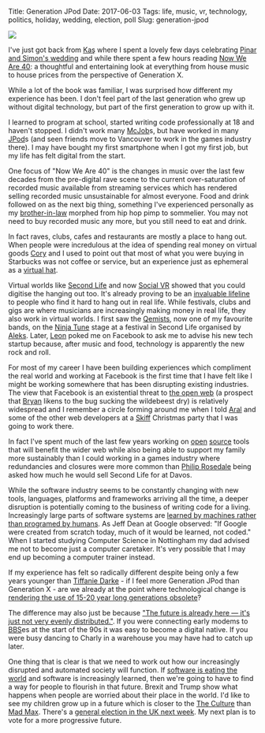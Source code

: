 Title: Generation JPod
Date: 2017-06-03
Tags: life, music, vr, technology, politics, holiday, wedding, election, poll
Slug: generation-jpod

<a href="https://en.wikipedia.org/wiki/File:JPod.jpg"><img src="https://upload.wikimedia.org/wikipedia/en/f/fa/JPod.jpg"></a>

I've just got back from [Kaş](https://en.wikipedia.org/wiki/Ka%C5%9F)
where I spent a lovely few days celebrating [Pinar and Simon's
wedding](https://www.flickr.com/photos/jimpurbrick/albums/72157681607365593)
and while there spent a few hours reading [Now We Are
40](https://www.harpercollins.ca/9780008185329/now-we-are-40): a
thoughtful and entertaining look at everything from house music to
house prices from the perspective of Generation X.

While a lot of the book was familiar, I was surprised how different my
experience has been. I don't feel part of the last generation who grew
up without digital technology, but part of the first generation to grow up
with it.

I learned to program at school, started writing code professionally at
18 and haven't stopped. I didn't work many
[McJob](https://en.wikipedia.org/wiki/McJob)s, but have worked in many
[JPod](https://en.wikipedia.org/wiki/JPod)s (and seen friends move
to Vancouver to work in the games industry there). I may have bought my
first smartphone when I got my first job, but my life has
felt digital from the start.

One focus of "Now We Are 40" is the changes in music over the last few
decades from the pre-digital rave scene to the current over-saturation
of recorded music available from streaming services which has rendered
selling recorded music unsustainable for almost everyone. Food and
drink followed on as the next big thing, something I've experienced
personally as my
[brother-in-law](https://www.instagram.com/3scoopsplease/) morphed
from hip hop pimp to sommelier. You may not need to buy
recorded music any more, but you still need to eat and drink.

In fact raves, clubs, cafes and restaurants are mostly a place to hang
out. When people were incredulous at the idea of spending real money
on virtual goods [Cory](https://ondrejka.net/) and I used to point out
that most of what you were buying in Starbucks was not coffee or
service, but an experience just as ephemeral as a [virtual
hat](https://terranova.blogs.com/terra_nova/2004/12/you_cant_take_i.html).

Virtual worlds like [Second Life](https://secondlife.com/) and now
[Social
VR](https://www.oculus.com/blog/join-friends-in-vr-with-oculus-rooms-and-parties/)
showed that you could digitise the hanging out too. It's already
proving to be an [invaluable
lifeline](https://jimpurbrick.com/2013/12/15/osprey-therian/) to people
who find it hard to hang out in real life. While festivals, clubs and
gigs are where musicians are increasingly making money in real life,
they also work in virtual worlds. I first saw the
[Qemists](https://www.theqemists.com/), now one of my favourite bands,
on the [Ninja Tune](https://ninjatune.net/) stage at a festival in
Second Life organised by
[Aleks](https://www.alekskrotoski.com/). Later,
[Leon](https://twitter.com/l3onx) poked me on Facebook to ask me to
advise his new tech startup because, after music and food, technology
is apparently the new rock and roll.

For most of my career I have been building experiences which
compliment the real world and working at Facebook is the first time
that I have felt like I might be working somewhere that has been
disrupting existing industries. The view that Facebook is an
existential threat to [the open
web](https://anildash.com/2012/12/the-web-we-lost.html) (a prospect
that [Bryan](https://www.serpentine.com/blog/) likens to the bug sucking
the wildebeest dry) is relatively widespread and I remember a circle
forming around me when I told [Aral](https://ar.al/) and some of the
other web developers at a [Skiff](https://www.theskiff.org/) Christmas
party that I was going to work there.

In fact I've spent much of the last few years working on
[open](https://buckbuild.com/) [source](https://fbinfer.com/) tools
that will benefit the wider web while also being able to support my family
more sustainably than I could working in a games industry where
redundancies and closures were more common than [Philip
Rosedale](https://en.wikipedia.org/wiki/Philip_Rosedale) being asked
how much he would sell Second Life for at Davos.

While the software industry seems to be constantly changing with new
tools, languages, platforms and frameworks arriving all the time, a
deeper disruption is potentially coming to the business of writing
code for a living. Increasingly large parts of software systems are
[learned by machines rather than programed by
humans](https://www.wired.com/2016/05/the-end-of-code/). As Jeff Dean
at Google observed: "If Google were created from scratch today, much
of it would be learned, not coded." When I started studying Computer
Science in Nottingham my dad advised me not to become just a computer
caretaker. It's very possible that I may end up becoming a computer
trainer instead.

If my experience has felt so radically different despite being only a
few years younger than [Tiffanie
Darke](https://www.harpercollins.co.uk/9780008185329/now-we-are-40) -
if I feel more Generation JPod than Generation X - are we already at
the point where technological change is [rendering the use of 15-20 year
long generations
obsolete](https://en.wikipedia.org/wiki/Generation_Z#Successors)?

The difference may also just be because ["The future is
already here — it's just not very evenly
distributed."](https://en.wikiquote.org/wiki/William_Gibson). If you
were connecting early modems to
[BBS](https://en.wikipedia.org/wiki/Bulletin_board_system)es at the
start of the 90s it was easy to become a digital native. If you were
busy dancing to Charly in a warehouse you may have had to catch up
later.

One thing that is clear is that we need to work out how our
increasingly disrupted and automated society will function. If
[software is eating the
world](https://a16z.com/2016/08/20/why-software-is-eating-the-world/)
and software is increasingly learned, then we're going to have to find
a way for people to flourish in that future. Brexit and Trump show
what happens when people are worried about their place in the
world. I'd like to see my children grow up in a future which is closer
to the [The Culture](https://en.wikipedia.org/wiki/The_Culture) than
[Mad Max](https://en.wikipedia.org/wiki/Mad_Max). There's a [general
election in the UK next
week](https://en.wikipedia.org/wiki/United_Kingdom_general_election,_2017). My
next plan is to vote for a more progressive future.